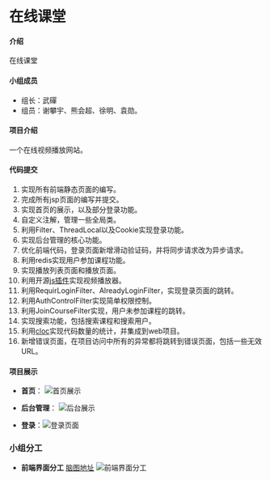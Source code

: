 # 在线课堂

#### 介绍
在线课堂


#### 小组成员

- 组长：武磾 
- 组员：谢攀宇、熊会超、徐明、袁勋。


#### 项目介绍

一个在线视频播放网站。

#### 代码提交

1. 实现所有前端静态页面的编写。
2. 完成所有jsp页面的编写并提交。
3. 实现首页的展示，以及部分登录功能。
4. 自定义注解，管理一些全局类。
5. 利用Filter、ThreadLocal以及Cookie实现登录功能。
6. 实现后台管理的核心功能。
7. 优化前端代码，登录页面新增滑动验证码，并将同步请求改为异步请求。
8. 利用redis实现用户参加课程功能。
9. 实现播放列表页面和播放页面。
10. 利用开源[js插件](http://www.jq22.com/jquery-info404)实现视频播放器。
11. 利用RequirLoginFilter、AlreadyLoginFilter，实现登录页面的跳转。
12. 利用AuthControlFilter实现简单权限控制。
13. 利用JoinCourseFilter实现，用户未参加课程的跳转。
14. 实现搜索功能，包括搜索课程和搜索用户。
15. 利用[cloc](https://github.com/AlDanial/cloc)实现代码数量的统计，并集成到web项目。
16. 新增错误页面，在项目访问中所有的异常都将跳转到错误页面，包括一些无效URL。

#### 项目展示

- **首页**：
![首页展示](https://images.gitee.com/uploads/images/2019/0401/114159_cf77e49a_4890054.png "screencapture-file-E-git-qhkt-index-html-2019-04-01-11_41_23.png")

- **后台管理**：
![后台展示](https://images.gitee.com/uploads/images/2019/0401/114345_0539aa92_4890054.png "捕获.PNG")

- **登录**：![登录页面](https://images.gitee.com/uploads/images/2019/0415/102722_bfe6f1da_4890054.png "screencapture-localhost-8080-cms-login-2019-04-15-10_24_49.png")

### 小组分工

- **前端界面分工** [脑图地址](http://naotu.baidu.com/file/d8146fd0865bdb0a8c430fcc8ceed640?token=5a613e0069009ea7)
![前端界面分工](https://images.gitee.com/uploads/images/2019/0420/205118_4126e28e_4890054.png "前端页面.png")